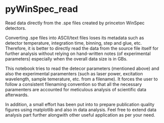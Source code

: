 # pyWinSpec_read
Read data directly from the .spe files created by princeton WinSpec detectors.

Converting .spe files into ASCII/text files loses its metadata such as detector temperature, integration time, binning, step and glue, etc. Therefore, it is better to directly read the data from the source file itself for further analysis without relying on hand-written notes (of experimental parameters) especially when the overall data size is in GBs.

This notebook tries to read the detecor parameters (mentioned above) and also the experimental paramenters (such as laser power, excitation wavelength, sample temerature, etc. from a filename). It forces the user to follow a consistent filenaming convention so that all the necessary paramenters are accounted for meticulous analysis of scientific data afterwards.

In addition, a small effort has been put into to prepare publication quality figures using matplotlib and also in data analysis. Feel free to extend data analysis part further alongwith other useful application as per your need.
